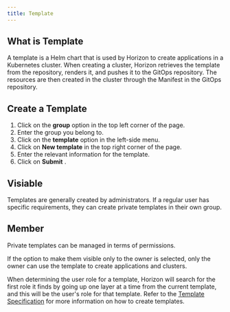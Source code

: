 ```yaml
---
title: Template
---
```


## What is Template

A template is a Helm chart that is used by Horizon to create applications in a Kubernetes cluster. When creating a cluster, Horizon retrieves the template from the repository, renders it, and pushes it to the GitOps repository. The resources are then created in the cluster through the Manifest in the GitOps repository.

## Create a Template

1. Click on the **group** option in the top left corner of the page.
2. Enter the group you belong to.
3. Click on the **template** option in the left-side menu.
4. Click on **New template** in the top right corner of the page.
5. Enter the relevant information for the template.
6. Click on  **Submit** .

## Visiable

Templates are generally created by administrators. If a regular user has specific requirements, they can create private templates in their own group.

## Member

Private templates can be managed in terms of permissions. 

If the option to make them visible only to the owner is selected, only the owner can use the template to create applications and clusters.

When determining the user role for a template, Horizon will search for the first role it finds by going up one layer at a time from the current template, and this will be the user's role for that template. Refer to the [Template Specification](/docs/reference/template/specification) for more information on how to create templates.
